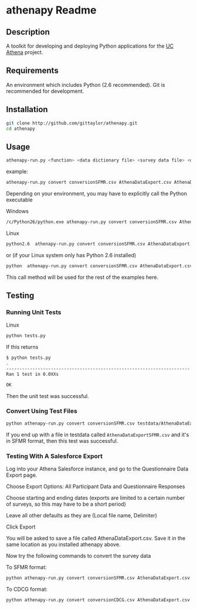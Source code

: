 # athenapy Readme

## Description

A toolkit for developing and deploying Python applications for the [UC Athena](http://athenacarenetwork.org/) project.

## Requirements

An environment which includes Python (2.6 recommended). Git is recommended for development.

## Installation

```bash
git clone http://github.com/gittaylor/athenapy.git
cd athenapy
```

## Usage

```bash
athenapy-run.py <function> <data dictionary file> <survey data file> <output file>
```

example:

```bash
athenapy-run.py convert conversionSFMR.csv AthenaDataExport.csv AthenaDataExportSFMR.csv
```

Depending on your environment, you may have to explicitly call the Python executable

Windows

```bash
/c/Python26/python.exe athenapy-run.py convert conversionSFMR.csv AthenaDataExport.csv AthenaDataExportSFMR.csv
```

Linux

```bash
python2.6  athenapy-run.py convert conversionSFMR.csv AthenaDataExport.csv AthenaDataExportSFMR.csv
```

or (if your Linux system only has Python 2.6 installed)

```bash
python  athenapy-run.py convert conversionSFMR.csv AthenaDataExport.csv AthenaDataExportSFMR.csv
```

This call method will be used for the rest of the examples here.

## Testing

### Running Unit Tests

Linux

```bash
python tests.py
```

If this returns

```bash
$ python tests.py
.
----------------------------------------------------------------------
Ran 1 test in 0.0XXs

OK
```

Then the unit test was successful.

### Convert Using Test Files

```bash
python athenapy-run.py convert conversionSFMR.csv testdata/AthenaDataExportTest.csv testdata/AthenaDataExportSFMR.csv 
```

If you end up with a file in testdata called ```AthenaDataExportSFMR.csv``` and it's in SFMR format, then this test was successful.

### Testing With A Salesforce Export

Log into your Athena Salesforce instance, and go to the Questionnaire Data Export page.

Choose Export Options: All Participant Data and Questionnaire Responses

Choose starting and ending dates (exports are limited to a certain number of surveys, so this may have to be a short period)

Leave all other defaults as they are (Local file name, Delimiter)

Click Export

You will be asked to save a file called AthenaDataExport.csv. Save it in the same location as you installed athenapy above.

Now try the following commands to convert the survey data

To SFMR format:

```bash
python athenapy-run.py convert conversionSFMR.csv AthenaDataExport.csv AthenaDataExportSFMR.csv 
```

To CDCG format:

```bash
python athenapy-run.py convert conversionCDCG.csv AthenaDataExport.csv AthenaDataExportCDCG.csv 
```